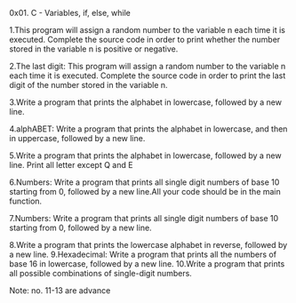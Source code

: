 0x01. C - Variables, if, else, while

1.This program will assign a random number to the variable n each time it is executed. Complete the source code in order to print whether the number stored in the variable n is positive or negative.

2.The last digit: This program will assign a random number to the variable n each time it is executed. Complete the source code in order to print the last digit of the number stored in the variable n.

3.Write a program that prints the alphabet in lowercase, followed by a new line.

4.alphABET: Write a program that prints the alphabet in lowercase, and then in uppercase, followed by a new line.

5.Write a program that prints the alphabet in lowercase, followed by a new line. Print all letter except Q and E

6.Numbers: Write a program that prints all single digit numbers of base 10 starting from 0, followed by a new line.All your code should be in the main function.

7.Numbers: Write a program that prints all single digit numbers of base 10 starting from 0, followed by a new line.

8.Write a program that prints the lowercase alphabet in reverse, followed by a new line.
9.Hexadecimal: Write a program that prints all the numbers of base 16 in lowercase, followed by a new line.
10.Write a program that prints all possible combinations of single-digit numbers.

 Note: no. 11-13 are advance 

